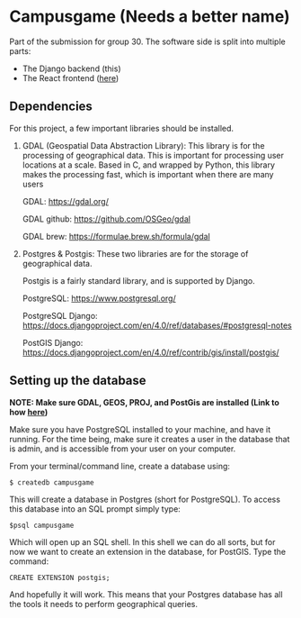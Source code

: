 # Campusgame (Needs a better name)

Part of the submission for group 30. The software side is split into multiple parts:

- The Django backend (this)
- The React frontend ([here](https://github.com/uoe-compsci-grp30/campusgame-react))

## Dependencies

For this project, a few important libraries should be installed.

1. GDAL (Geospatial Data Abstraction Library): This library is for the processing of geographical data. This is
   important for processing user locations at a scale. Based in C, and wrapped by Python, this library makes the
   processing fast, which is important when there are many users

   GDAL: https://gdal.org/

   GDAL github: https://github.com/OSGeo/gdal

   GDAL brew: https://formulae.brew.sh/formula/gdal


2. Postgres & Postgis: These two libraries are for the storage of geographical data.

   Postgis is a fairly standard library, and is supported by Django.

   PostgreSQL: https://www.postgresql.org/

   PostgreSQL Django: https://docs.djangoproject.com/en/4.0/ref/databases/#postgresql-notes

   PostGIS Django: https://docs.djangoproject.com/en/4.0/ref/contrib/gis/install/postgis/
   

## Setting up the database

__NOTE: Make sure GDAL, GEOS, PROJ, and PostGis are installed (Link to how [here](https://docs.djangoproject.com/en/4.0/ref/contrib/gis/install/geolibs/#geosbuild))__

Make sure you have PostgreSQL installed to your machine, and have it running.
For the time being, make sure it creates a user in the database that is admin, and is accessible from your 
user on your computer.

From your terminal/command line, create a database using:

`$ createdb campusgame`

This will create a database in Postgres (short for PostgreSQL).
To access this database into an SQL prompt simply type:

`$psql campusgame`

Which will open up an SQL shell. 
In this shell we can do all sorts, but for now we want to create an extension in the database, for PostGIS.
Type the command:

`CREATE EXTENSION postgis;`

And hopefully it will work.
This means that your Postgres database has all the tools it needs to perform geographical queries.